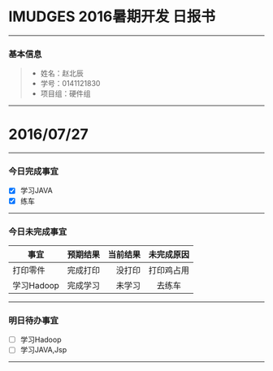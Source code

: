 ﻿# IMUDGES 2016暑期开发 日报书


-------


### 基本信息
> * 姓名：赵北辰
> * 学号：0141121830
> * 项目组：硬件组

-------


# 2016/07/27

-------

### 今日完成事宜
- [x]  学习JAVA
- [x]  练车

-----
### 今日未完成事宜


| 事宜     |预期结果| 当前结果  | 未完成原因   | 
| --------   | -----:  | -----:  | :----:  |
| 打印零件     | 完成打印    | 没打印   | 打印鸡占用  | 
| 学习Hadoop     | 完成学习    | 未学习   | 去练车  | 


------
### 明日待办事宜
- [ ] 学习Hadoop
- [ ] 学习JAVA,Jsp

-------
